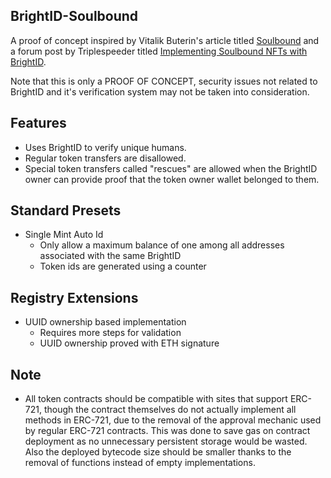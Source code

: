 ## BrightID-Soulbound

A proof of concept inspired by Vitalik Buterin's article titled [Soulbound](https://vitalik.eth.limo/general/2022/01/26/soulbound.html) and a forum post by Triplespeeder titled [Implementing Soulbound NFTs with BrightID](https://forum.brightid.org/t/implementing-soulbound-nfts-with-brightid/430).

Note that this is only a PROOF OF CONCEPT, security issues not related to BrightID and it's verification system may not be taken into consideration.

## Features

- Uses BrightID to verify unique humans.
- Regular token transfers are disallowed.
- Special token transfers called "rescues" are allowed when the BrightID owner can provide proof that the token owner wallet belonged to them.

## Standard Presets

- Single Mint Auto Id
  - Only allow a maximum balance of one among all addresses associated with the same BrightID
  - Token ids are generated using a counter

## Registry Extensions

- UUID ownership based implementation
  - Requires more steps for validation
  - UUID ownership proved with ETH signature

## Note

- All token contracts should be compatible with sites that support ERC-721, though the contract themselves do not actually implement all methods in ERC-721, due to the removal of the approval mechanic used by regular ERC-721 contracts. This was done to save gas on contract deployment as no unnecessary persistent storage would be wasted. Also the deployed bytecode size should be smaller thanks to the removal of functions instead of empty implementations.
